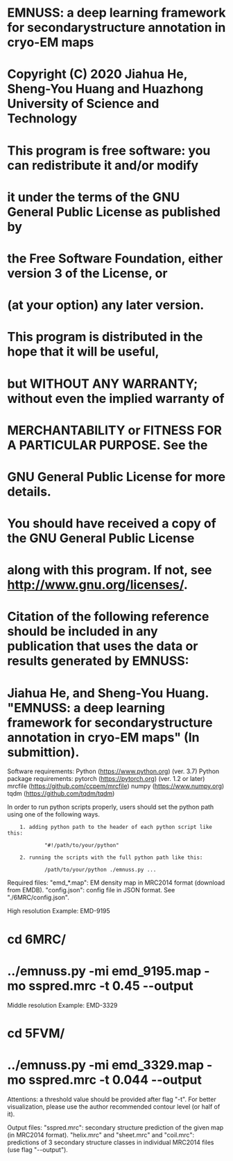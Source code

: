 # EMNUSS: a deep learning framework for secondarystructure annotation in cryo-EM maps
# Copyright (C) 2020 Jiahua He, Sheng-You Huang and Huazhong University of Science and Technology

# This program is free software: you can redistribute it and/or modify
# it under the terms of the GNU General Public License as published by
# the Free Software Foundation, either version 3 of the License, or
# (at your option) any later version.
#
# This program is distributed in the hope that it will be useful,
# but WITHOUT ANY WARRANTY; without even the implied warranty of
# MERCHANTABILITY or FITNESS FOR A PARTICULAR PURPOSE.  See the
# GNU General Public License for more details.
#
# You should have received a copy of the GNU General Public License
# along with this program.  If not, see <http://www.gnu.org/licenses/>.

# Citation of the following reference should be included in any publication that uses the data or results generated by EMNUSS: 
# Jiahua He, and Sheng-You Huang. "EMNUSS: a deep learning framework for secondarystructure annotation in cryo-EM maps" (In submittion).

Software requirements:
	Python  (https://www.python.org) (ver. 3.7)
Python package requirements:
	pytorch (https://pytorch.org) (ver. 1.2 or later)
	mrcfile (https://github.com/ccpem/mrcfile)
	numpy   (https://www.numpy.org)
	tqdm    (https://github.com/tqdm/tqdm)

In order to run python scripts properly, users should set the python path using one of the following ways.

        1. adding python path to the header of each python script like this:

                "#!/path/to/your/python"

        2. running the scripts with the full python path like this:

                /path/to/your/python ./emnuss.py ...
Required files:
	"emd_*.map": EM density map in MRC2014 format (download from EMDB).
	"config.json": config file in JSON format. See "./6MRC/config.json".

High resolution Example: EMD-9195
#	cd 6MRC/
#	../emnuss.py -mi emd_9195.map -mo sspred.mrc -t 0.45 --output

Middle resolution Example: EMD-3329
#	cd 5FVM/
#	../emnuss.py -mi emd_3329.map -mo sspred.mrc -t 0.044 --output
Attentions: a threshold value should be provided after flag "-t". 
For better visualization, please use the author recommended contour level (or half of it).

Output files:
	"sspred.mrc": secondary structure prediction of the given map (in MRC2014 format).
	"helix.mrc" and "sheet.mrc" and "coil.mrc": predictions of 3 secondary structure classes in individual MRC2014 files (use flag "--output").
